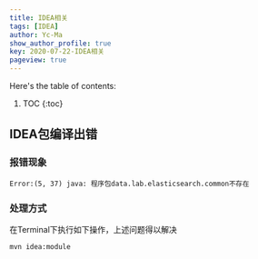 ```yaml
---
title: IDEA相关
tags: [IDEA]
author: Yc-Ma
show_author_profile: true
key: 2020-07-22-IDEA相关
pageview: true
---
```


Here's the table of contents:
1. TOC
{:toc}

## IDEA包编译出错

### 报错现象
```
Error:(5, 37) java: 程序包data.lab.elasticsearch.common不存在
```

### 处理方式
在Terminal下执行如下操作，上述问题得以解决
```
mvn idea:module
```

